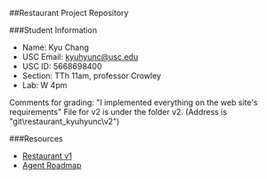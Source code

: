 ##Restaurant Project Repository

###Student Information
  + Name: Kyu Chang
  + USC Email: kyuhyunc@usc.edu 
  + USC ID: 5668698400 
  + Section: TTh 11am, professor Crowley
  + Lab: W 4pm

Comments for grading: "I implemented everything on the web site's requirements"
File for v2 is under the folder v2.
(Address is "git\restaurant_kyuhyunc\v2")

###Resources
  + [Restaurant v1](http://www-scf.usc.edu/~csci201/readings/restaurant-v1.html)
  + [Agent Roadmap](http://www-scf.usc.edu/~csci201/readings/agent-roadmap.html)

  